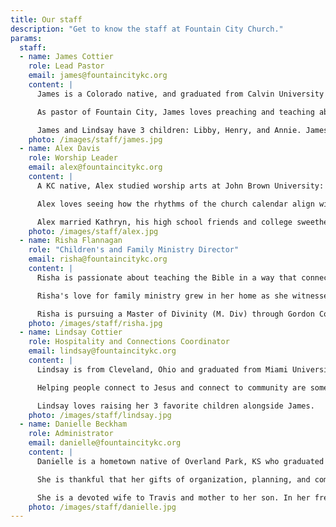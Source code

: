 ```yaml
---
title: Our staff
description: "Get to know the staff at Fountain City Church."
params:
  staff:
  - name: James Cottier
    role: Lead Pastor
    email: james@fountaincitykc.org
    content: |
      James is a Colorado native, and graduated from Calvin University where he studied Biology. He then earned his Master of Divinity (M. Div) from Denver Seminary while serving in the missions department of Cherry Hills Community Church. From there, he and Lindsay were on staff with Cru in both the Denver and Kansas City areas before planting Fountain City Church.

      As pastor of Fountain City, James loves preaching and teaching about God's grace to us in Jesus Christ. He is passionate about followers of Jesus maturing in their life of discipleship, and he has a strong desire to help the gospel of Jesus go to parts of the world where it is yet to be heard.

      James and Lindsay have 3 children: Libby, Henry, and Annie. James loves just about any team sport, and he's is most content when fly fishing, preferably for trout.
    photo: /images/staff/james.jpg
  - name: Alex Davis
    role: Worship Leader
    email: alex@fountaincitykc.org
    content: |
      A KC native, Alex studied worship arts at John Brown University: a combination of worship philosophy, church history, theology, and music performance focused on voice and guitar. He spent his spare time working in the performing arts center's recording studio, rounding out the technical side of worship training.

      Alex loves seeing how the rhythms of the church calendar align with the life season of our church and how that all shapes our corporate worship during service. Each week we are able to "sing to the Lord a new song", rejoice, confess, and pray together without falling into rote worship because His mercies are always new.

      Alex married Kathryn, his high school friends and college sweetheart, and they now live in Overland Park with their cat Imogene.
    photo: /images/staff/alex.jpg
  - name: Risha Flannagan
    role: "Children's and Family Ministry Director"
    email: risha@fountaincitykc.org
    content: |
      Risha is passionate about teaching the Bible in a way that connects Jesus Christ with young minds and hearts and invites children and students into God's grand redemptive narrative. Risha also enjoys encouraging and empowering parents to be spiritual leaders in their homes.

      Risha's love for family ministry grew in her home as she witnessed the love and grace of God work powerfully in her family. Risha was raised in Texas and studied Journalism at Texas A&amp;M University before moving to Kansas City, where she met her husband, Mark, in their adjoining backyards. After marriage, they became a blended family with four children under three years old. Now that her children are nearly grown, Risha feels she can relate to the struggles many parents experience and she looks forward to sharing the hope of Christ with families.

      Risha is pursuing a Master of Divinity (M. Div) through Gordon Conwell Theological Seminary.
    photo: /images/staff/risha.jpg
  - name: Lindsay Cottier
    role: Hospitality and Connections Coordinator
    email: lindsay@fountaincitykc.org
    content: |
      Lindsay is from Cleveland, Ohio and graduated from Miami University having studied Education and History. She moved to Denver to marry James as he completed seminary, and has worked in various ministry roles with Cru and the local church.

      Helping people connect to Jesus and connect to community are some of Lindsay's greatest joys in ministry.

      Lindsay loves raising her 3 favorite children alongside James.
    photo: /images/staff/lindsay.jpg
  - name: Danielle Beckham
    role: Administrator
    email: danielle@fountaincitykc.org
    content: |
      Danielle is a hometown native of Overland Park, KS who graduated from Moody Bible Institute with a Communications degree. She spent 15 years building her career in project management before stepping away to focus on her family.

      She is thankful that her gifts of organization, planning, and communications are being used and shared with the FCC community.

      She is a devoted wife to Travis and mother to her son. In her free time she can be found walking or cuddled up with a good book.
    photo: /images/staff/danielle.jpg
---
```

